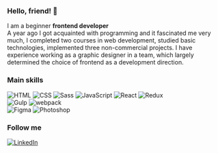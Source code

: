 ### Hello, friend! 👋
I am a beginner __frontend developer__  
A year ago I got acquainted with programming and it fascinated me very much, I completed two courses in web development, studied basic technologies, implemented three non-commercial projects. I have experience working as a graphic designer in a team, which largely determined the choice of frontend as a development direction.

### __Main skills__

![HTML](https://img.shields.io/badge/HTML-090909?style=for-the-badge&logo=html5) ![CSS](https://img.shields.io/badge/CSS-090909?style=for-the-badge&logo=CSS3) ![Sass](https://img.shields.io/badge/Sass\/Scss-090909?style=for-the-badge&logo=Sass) ![JavaScript](https://img.shields.io/badge/JavaScript-090909?style=for-the-badge&logo=JavaScript) ![React](https://img.shields.io/badge/React-090909?style=for-the-badge&logo=React) ![Redux](https://img.shields.io/badge/Redux-090909?style=for-the-badge&logo=Redux)  
![Gulp](https://img.shields.io/badge/Gulp-090909?style=for-the-badge&logo=Gulp) ![webpack](https://img.shields.io/badge/webpack-090909?style=for-the-badge&logo=webpack)  
![Figma](https://img.shields.io/badge/Figma-090909?style=for-the-badge&logo=Figma) ![Photoshop](https://img.shields.io/badge/Photoshop-090909?style=for-the-badge&logo=AdobePhotoshop)

### Follow me
[![LinkedIn](https://img.shields.io/badge/LinkedIn-090909?style=for-the-badge&logo=LinkedIn)](https://www.linkedin.com/in/xartv/)
